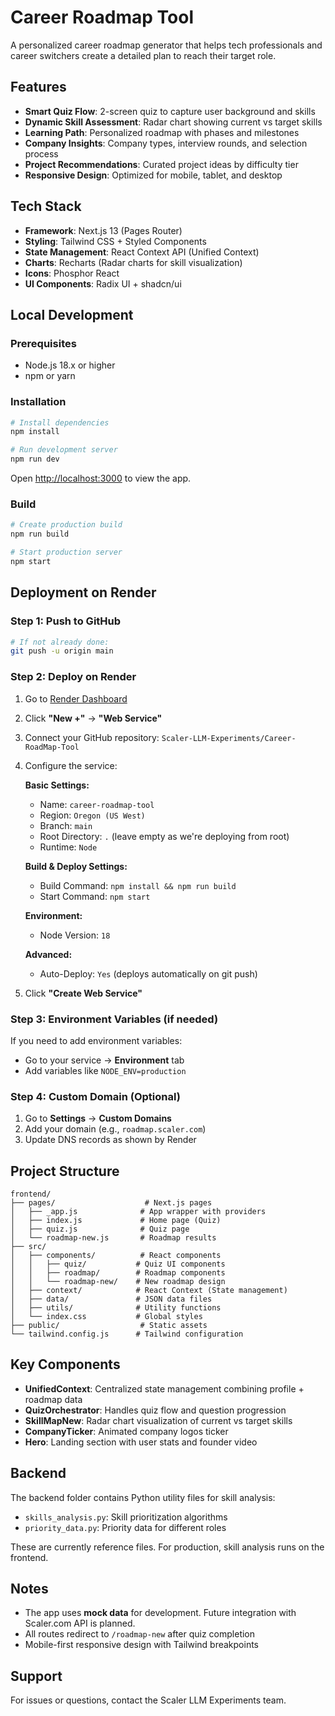 # Career Roadmap Tool

A personalized career roadmap generator that helps tech professionals and career switchers create a detailed plan to reach their target role.

## Features

- **Smart Quiz Flow**: 2-screen quiz to capture user background and skills
- **Dynamic Skill Assessment**: Radar chart showing current vs target skills
- **Learning Path**: Personalized roadmap with phases and milestones
- **Company Insights**: Company types, interview rounds, and selection process
- **Project Recommendations**: Curated project ideas by difficulty tier
- **Responsive Design**: Optimized for mobile, tablet, and desktop

## Tech Stack

- **Framework**: Next.js 13 (Pages Router)
- **Styling**: Tailwind CSS + Styled Components
- **State Management**: React Context API (Unified Context)
- **Charts**: Recharts (Radar charts for skill visualization)
- **Icons**: Phosphor React
- **UI Components**: Radix UI + shadcn/ui

## Local Development

### Prerequisites

- Node.js 18.x or higher
- npm or yarn

### Installation

```bash
# Install dependencies
npm install

# Run development server
npm run dev
```

Open [http://localhost:3000](http://localhost:3000) to view the app.

### Build

```bash
# Create production build
npm run build

# Start production server
npm start
```

## Deployment on Render

### Step 1: Push to GitHub

```bash
# If not already done:
git push -u origin main
```

### Step 2: Deploy on Render

1. Go to [Render Dashboard](https://dashboard.render.com/)
2. Click **"New +"** → **"Web Service"**
3. Connect your GitHub repository: `Scaler-LLM-Experiments/Career-RoadMap-Tool`
4. Configure the service:

   **Basic Settings:**
   - Name: `career-roadmap-tool`
   - Region: `Oregon (US West)`
   - Branch: `main`
   - Root Directory: `.` (leave empty as we're deploying from root)
   - Runtime: `Node`

   **Build & Deploy Settings:**
   - Build Command: `npm install && npm run build`
   - Start Command: `npm start`

   **Environment:**
   - Node Version: `18`

   **Advanced:**
   - Auto-Deploy: `Yes` (deploys automatically on git push)

5. Click **"Create Web Service"**

### Step 3: Environment Variables (if needed)

If you need to add environment variables:
- Go to your service → **Environment** tab
- Add variables like `NODE_ENV=production`

### Step 4: Custom Domain (Optional)

1. Go to **Settings** → **Custom Domains**
2. Add your domain (e.g., `roadmap.scaler.com`)
3. Update DNS records as shown by Render

## Project Structure

```
frontend/
├── pages/                    # Next.js pages
│   ├── _app.js              # App wrapper with providers
│   ├── index.js             # Home page (Quiz)
│   ├── quiz.js              # Quiz page
│   └── roadmap-new.js       # Roadmap results
├── src/
│   ├── components/          # React components
│   │   ├── quiz/           # Quiz UI components
│   │   ├── roadmap/        # Roadmap components
│   │   └── roadmap-new/    # New roadmap design
│   ├── context/            # React Context (State management)
│   ├── data/               # JSON data files
│   ├── utils/              # Utility functions
│   └── index.css           # Global styles
├── public/                  # Static assets
└── tailwind.config.js      # Tailwind configuration
```

## Key Components

- **UnifiedContext**: Centralized state management combining profile + roadmap data
- **QuizOrchestrator**: Handles quiz flow and question progression
- **SkillMapNew**: Radar chart visualization of current vs target skills
- **CompanyTicker**: Animated company logos ticker
- **Hero**: Landing section with user stats and founder video

## Backend

The backend folder contains Python utility files for skill analysis:
- `skills_analysis.py`: Skill prioritization algorithms
- `priority_data.py`: Priority data for different roles

These are currently reference files. For production, skill analysis runs on the frontend.

## Notes

- The app uses **mock data** for development. Future integration with Scaler.com API is planned.
- All routes redirect to `/roadmap-new` after quiz completion
- Mobile-first responsive design with Tailwind breakpoints

## Support

For issues or questions, contact the Scaler LLM Experiments team.
